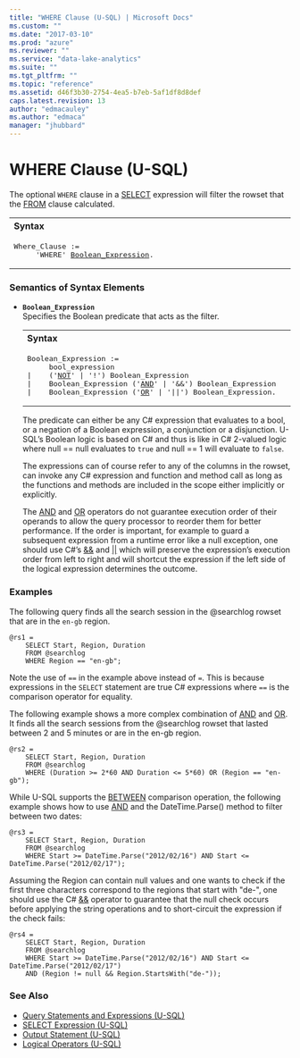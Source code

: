```yaml
---
title: "WHERE Clause (U-SQL) | Microsoft Docs"
ms.custom: ""
ms.date: "2017-03-10"
ms.prod: "azure"
ms.reviewer: ""
ms.service: "data-lake-analytics"
ms.suite: ""
ms.tgt_pltfrm: ""
ms.topic: "reference"
ms.assetid: d46f3b30-2754-4ea5-b7eb-5af1df8d8def
caps.latest.revision: 13
author: "edmacauley"
ms.author: "edmaca"
manager: "jhubbard"
---
```

# WHERE Clause (U-SQL)
The optional `WHERE` clause in a [SELECT](select-expression-u-sql.md) expression will filter the rowset that the [FROM](from-clause-u-sql.md) clause calculated.  
  
<table><th align="left">Syntax</th><tr><td><pre>
Where_Clause :=                                                                                          
     'WHERE' <a href="#BE">Boolean_Expression</a>.
</pre></td></tr></table>
  
### Semantics of Syntax Elements    
- <a name="BE"></a>**`Boolean_Expression`**   
  Specifies the Boolean predicate that acts as the filter.  
  
  <table><th align="left">Syntax</th><tr><td><pre>
  Boolean_Expression :=                                                                               
       bool_expression
  |    ('<a href="not-u-sql.md">NOT</a>' | '!') Boolean_Expression
  |    Boolean_Expression ('<a href="and-u-sql.md">AND</a>' | '&&') Boolean_Expression
  |    Boolean_Expression ('<a href="or-u-sql.md">OR</a>' | '||') Boolean_Expression.
  </pre></td></tr></table>
      
  The predicate can either be any C# expression that evaluates to a bool, or a negation of a Boolean expression, a conjunction or a disjunction. U-SQL’s Boolean logic is based on C# and thus is like in C# 2-valued logic where null == null evaluates to `true` and null == 1 will evaluate to `false`.  
  
  The expressions can of course refer to any of the columns in the rowset, can invoke any C# expression and function and method call as long as the functions and methods are included in the scope either implicitly or explicitly.  
  
  The [AND](and-u-sql.md) and [OR](or-u-sql.md) operators do not guarantee execution order of their operands to allow the query processor to reorder them for better performance. If the order is important, for example to guard a subsequent expression from a runtime error like a null exception, one should use C#’s [&&](https://msdn.microsoft.com/library/2a723cdk.aspx) and [||](https://msdn.microsoft.com/library/6373h346.aspx) which will preserve the expression’s execution order from left to right and will shortcut the expression if the left side of the logical expression determines the outcome.  
  
### Examples    
The following query finds all the search session in the @searchlog rowset that are in the `en-gb` region.  
  
```  
@rs1 =  
    SELECT Start, Region, Duration  
    FROM @searchlog  
    WHERE Region == "en-gb";
```
  
Note the use of `==` in the example above instead of `=`. This is because expressions in the `SELECT` statement are true C# expressions where `==` is the comparison operator for equality.  
  
The following example shows a more complex combination of [AND](and-u-sql.md) and [OR](or-u-sql.md). It finds all the search sessions from the @searchlog rowset that lasted between 2 and 5 minutes or are in the en-gb region.  
  
```  
@rs2 =  
    SELECT Start, Region, Duration  
    FROM @searchlog  
    WHERE (Duration >= 2*60 AND Duration <= 5*60) OR (Region == "en-gb");
```
  
While U-SQL supports the [BETWEEN](between-u-sql.md) comparison operation, the following example shows how to use [AND](and-u-sql.md) and the DateTime.Parse() method to filter between two dates:  
  
```  
@rs3 =  
    SELECT Start, Region, Duration  
    FROM @searchlog  
    WHERE Start >= DateTime.Parse("2012/02/16") AND Start <= DateTime.Parse("2012/02/17");
```
  
Assuming the Region can contain null values and one wants to check if the first three characters correspond to the regions that start with "de-", one should use the C# [&&](https://msdn.microsoft.com/library/2a723cdk.aspx) operator to guarantee that the null check occurs before applying the string operations and to short-circuit the expression if the check fails:  
  
```  
@rs4 =  
    SELECT Start, Region, Duration  
    FROM @searchlog  
    WHERE Start >= DateTime.Parse("2012/02/16") AND Start <= DateTime.Parse("2012/02/17")  
    AND (Region != null && Region.StartsWith("de-"));
```
  
### See Also 
* [Query Statements and Expressions (U-SQL)](query-statements-and-expressions-u-sql.md) 
* [SELECT Expression (U-SQL)](select-expression-u-sql.md) 
* [Output Statement (U-SQL)](output-statement-u-sql.md)  
* [Logical Operators (U-SQL)](logical-operators-u-sql.md) 
